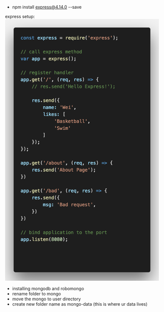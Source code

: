 - npm install express@4.14.0 --save


express setup: 
![Image](https://github.com/weikee94/express-web-server/blob/master/images/expressone.png "express setup")



- installing mongodb and robomongo
- rename folder to mongo
- move the mongo to user directory
- create new folder name as mongo-data (this is where ur data lives)